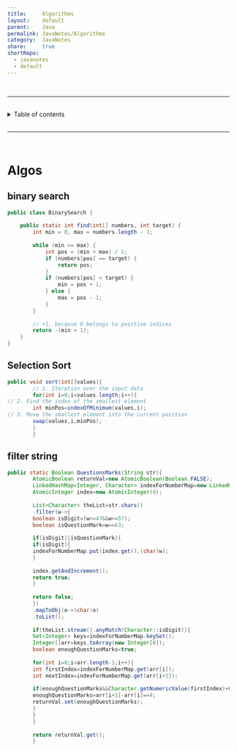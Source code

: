 ```yaml
---  
title:     Algorithms        
layout:    default        
parent:    Java        
permalink: JavaNotes/Algorithms        
category:  JavaNotes        
share:     true        
shortRepo:      
  - javanotes      
  - default        
---  
```

    
<br/>      
      
***            
      
<br/>            
      
<details markdown="block">              
<summary>              
Table of contents              
</summary>              
{: .text-delta }              
1. TOC              
{:toc}              
</details>              
        
<br/>              
        
***              
        
<br/>              
    
# Algos        
        
## binary search        
        
```java            
public class BinarySearch {        
        
    public static int find(int[] numbers, int target) {        
        int min = 0, max = numbers.length - 1;        
        
        while (min <= max) {        
            int pos = (min + max) / 2;        
            if (numbers[pos] == target) {        
                return pos;        
            }        
            if (numbers[pos] < target) {        
                min = pos + 1;        
            } else {        
                max = pos - 1;        
            }        
        }        
        
        // +1, because 0 belongs to positive indices            
        return -(min + 1);        
    }        
}            
```            
        
## Selection Sort        
        
```java            
public void sort(int[]values){        
        // 1. Iteration over the input data             
        for(int i=0;i<values.length;i++){        
// 2. Find the index of the smallest element                    
        int minPos=indexOfMinimum(values,i);        
// 3. Move the smallest element into the current position                    
        swap(values,i,minPos);        
        }        
        }            
```            
        
## filter string        
        
```java            
public static Boolean QuestionsMarks(String str){        
        AtomicBoolean returnVal=new AtomicBoolean(Boolean.FALSE);        
        LinkedHashMap<Integer, Character> indexForNumberMap=new LinkedHashMap<>();        
        AtomicInteger index=new AtomicInteger(0);        
        
        List<Character> theList=str.chars()        
        .filter(w->{        
        boolean isDigit=(w>=47&&w<=57);        
        boolean isQuestionMark=w==63;        
        
        if(isDigit||isQuestionMark){        
        if(isDigit){        
        indexForNumberMap.put(index.get(),(char)w);        
        }        
        
        index.getAndIncrement();        
        return true;        
        }        
        
        return false;        
        })        
        .mapToObj(o->(char)o)        
        .toList();        
        
        if(theList.stream().anyMatch(Character::isDigit)){        
        Set<Integer> keys=indexForNumberMap.keySet();        
        Integer[]arr=keys.toArray(new Integer[0]);        
        boolean enoughQuestionMarks=true;        
        
        for(int i=0;i<arr.length-1;i++){        
        int firstIndex=indexForNumberMap.get(arr[i]);        
        int nextIndex=indexForNumberMap.get(arr[i+1]);        
        
        if(enoughQuestionMarks&&Character.getNumericValue(firstIndex)+Character.getNumericValue(nextIndex)==10){        
        enoughQuestionMarks=arr[i+1]-arr[i]==4;        
        returnVal.set(enoughQuestionMarks);        
        }        
        }        
        }        
        
        return returnVal.get();        
        }            
```    
